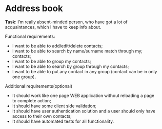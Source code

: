 Address book
============

**Task:**
I’m really absent-minded person, who have got a lot of  acquaintances, which I have to keep info about.

Functional requirements:
* I want to be able to add/edit/delete contacts;
* I want to be able to search by name/surname match through my; contacts;
* I want to be able to group my contacts;
* I want to be able to search by group through my contacts;
* I want to be able to put any contact in any group (contact can be in only one group).

Additional requirements(optional)
* It should work like one page WEB application without reloading a page to complete action;
* It should have some client side validation;
* It should have user authentication solution and a user should only have access to their own contacts;
* It should have automated tests for all functionality.    

